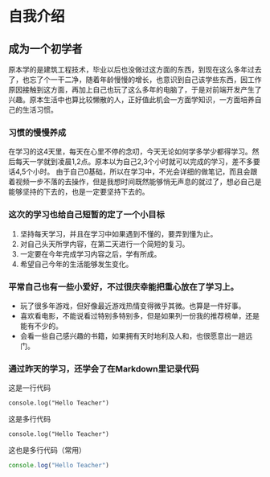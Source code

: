 # 自我介绍

## 成为一个初学者

原本学的是建筑工程技术，毕业以后也没做过这方面的东西，到现在这么多年过去了，也忘了个一干二净，随着年龄慢慢的增长，也意识到自己该学些东西，因工作原因接触到这方面，再加上自己也玩了这么多年的电脑了，于是对前端开发产生了兴趣。原本生活中也算比较懒散的人，正好值此机会一方面学知识，一方面培养自己的生活习惯。

### 习惯的慢慢养成

在学习的这4天里，每天在心里不停的念叨，今天无论如何学多学少都得学习。然后每天一学就到凌晨1,2点。原本以为自己2,3个小时就可以完成的学习，差不多要话4,5个小时。
由于自己0基础，所以在学习中，不光会详细的做笔记，而且会跟着视频一步不落的去操作，但是我想时间既然能够悄无声息的就过了，想必自己是能够坚持的下去的，也是一定要坚持下去的。

### 这次的学习也给自己短暂的定了一个小目标

1. 坚持每天学习，并且在学习中如果遇到不懂的，要弄到懂为止。
2. 对自己头天所学内容，在第二天进行一个简短的复习。
3. 一定要在今年完成学习内容之后，学有所成。
4. 希望自己今年的生活能够发生变化。

### 平常自己也有一些小爱好，不过很庆幸能把重心放在了学习上。

* 玩了很多年游戏，但好像最近游戏热情变得微乎其微。也算是一件好事。
* 喜欢看电影，不能说看过特别多特别多，但是如果列一份我的推荐榜单，还是能有不少的。
* 会看一些自己感兴趣的书籍，如果拥有天时地利及人和，也很愿意出一趟远门。

### 通过昨天的学习，还学会了在Markdown里记录代码

这是一行代码

`console.log("Hello Teacher")`

这是多行代码

    console.log("Hello Teacher")

这也是多行代码（常用）

```javascript
console.log("Hello Teacher")
```
